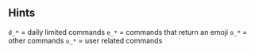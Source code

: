 ## Hints

`d_*` = daily limited commands
`e_*` = commands that return an emoji
`o_*` = other commands
`u_*` = user related commands
